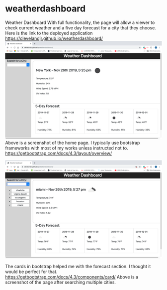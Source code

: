 # weatherdashboard
Weather Dashboard
With full functionality, the page will allow a viewer to check current weather and a five day forecast for a city that they choose.
Here is the link to the deployed application https://clevelandjr.github.io/weatherdashboard/
<img src="images/screenshot1.png">
Above is a screenshot of the home page.
I typically use bootstrap frameworks with most of my works unless instructed not to.
https://getbootstrap.com/docs/4.3/layout/overview/

<img src="images/screenshot2.png">

The cards in bootstrap helped me with the forecast section. I thought it would be perfect for that.
https://getbootstrap.com/docs/4.3/components/card/
Above is a screenshot of the page after searching multiple cities.